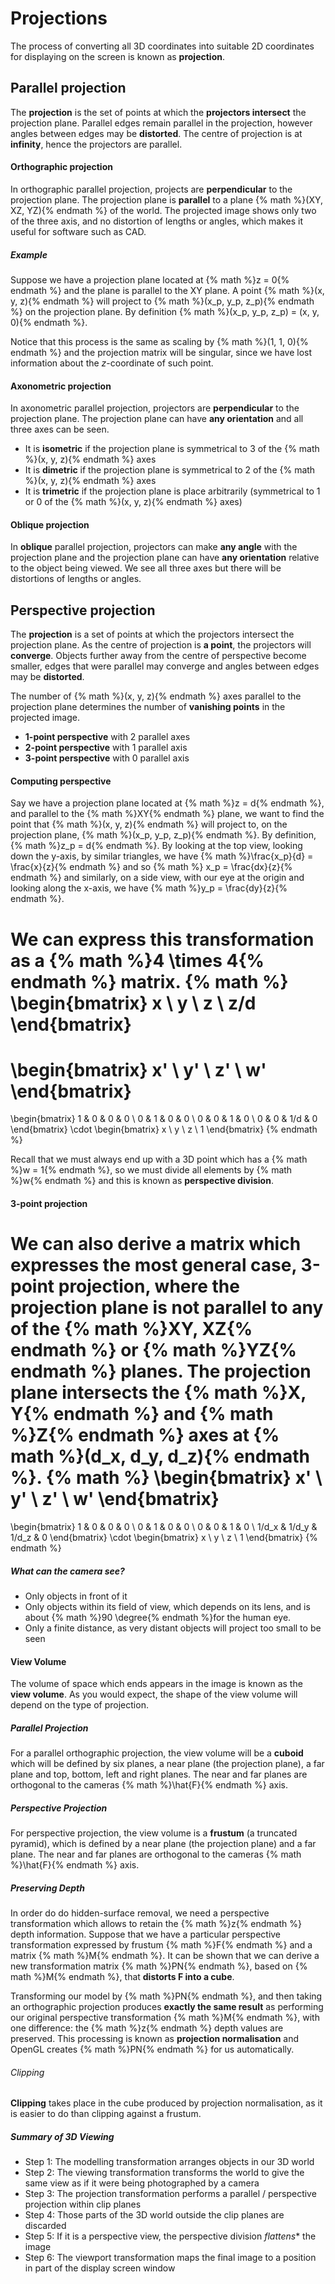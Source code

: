 # Projections

The process of converting all 3D coordinates into suitable 2D coordinates for displaying on the screen is known as **projection**.

## Parallel projection
The **projection** is the set of points at which the **projectors intersect** the projection plane. Parallel edges remain parallel in the projection, however angles between edges may be **distorted**. The centre of projection is at **infinity**, hence the projectors are parallel.

#### Orthographic projection
In orthographic parallel projection, projects are **perpendicular** to the projection plane. The projection plane is **parallel** to a plane {% math %}(XY, XZ, YZ){% endmath %} of the world. The projected image shows only two of the three axis, and no distortion of lengths or angles, which makes it useful for software such as CAD.

##### Example
Suppose we have a projection plane located at {% math %}z = 0{% endmath %} and the plane is parallel to the XY plane. A point {% math %}(x, y, z){% endmath %} will project to {% math %}(x_p, y_p, z_p){% endmath %} on the projection plane. By definition {% math %}(x_p, y_p, z_p) = (x, y, 0){% endmath %}.

Notice that this process is the same as scaling by {% math %}(1, 1, 0){% endmath %} and the projection matrix will be singular, since we have lost information about the *z*-coordinate of such point.

#### Axonometric projection
In axonometric parallel projection, projectors are **perpendicular** to the projection plane. The projection plane can have **any orientation** and all three axes can be seen.

- It is **isometric** if the projection plane is symmetrical to 3 of the {% math %}(x, y, z){% endmath %} axes
- It is **dimetric** if the projection plane is symmetrical to 2 of the {% math %}(x, y, z){% endmath %} axes
- It is **trimetric** if the projection plane is place arbitrarily (symmetrical to 1 or 0 of the {% math %}(x, y, z){% endmath %} axes)

#### Oblique projection
In **oblique** parallel projection, projectors can make **any angle** with the projection plane and the projection plane can have **any orientation** relative to the object being viewed. We see all three axes but there will be distortions of lengths or angles.

## Perspective projection
The **projection** is a set of points at which the projectors intersect the projection plane. As the centre of projection is **a point**, the projectors will **converge**. Objects further away from the centre of perspective become smaller, edges that were parallel may converge and angles between edges may be **distorted**.

The number of {% math %}(x, y, z){% endmath %} axes parallel to the projection plane determines the number of **vanishing points** in the projected image.
- **1-point perspective** with 2 parallel axes
- **2-point perspective** with 1 parallel axis
- **3-point perspective** with 0 parallel axis

#### Computing perspective
Say we have a projection plane located at {% math %}z = d{% endmath %}, and parallel to the {% math %}XY{% endmath %} plane, we want to find the point that {% math %}(x, y, z){% endmath %} will project to, on the projection plane, {% math %}(x_p, y_p, z_p){% endmath %}. By definition, {% math %}z_p = d{% endmath %}. By looking at the top view, looking down the y-axis, by similar triangles, we have {% math %}\frac{x_p}{d} = \frac{x}{z}{% endmath %} and so {% math %} x_p = \frac{dx}{z}{% endmath %} and similarly, on a side view, with our eye at the origin and looking along the x-axis, we have {% math %}y_p = \frac{dy}{z}{% endmath %}.

We can express this transformation as a {% math %}4 \times 4{% endmath %} matrix.
{% math %}
\begin{bmatrix}
    x \\
    y \\
    z \\
    z/d
\end{bmatrix}
=
\begin{bmatrix}
    x' \\
    y' \\
    z' \\
    w'
\end{bmatrix}
=
\begin{bmatrix}
    1 & 0 & 0 & 0 \\
    0 & 1 & 0 & 0 \\
    0 & 0 & 1 & 0 \\
    0 & 0 & 1/d & 0
\end{bmatrix}
\cdot
\begin{bmatrix}
    x \\
    y \\
    z \\
    1
\end{bmatrix}
{% endmath %}

Recall that we must always end up with a 3D point which has a {% math %}w = 1{% endmath %}, so we must divide all elements by {% math %}w{% endmath %} and this is known as **perspective division**.

#### 3-point projection
We can also derive a matrix which expresses the most general case, **3-point projection**, where the projection plane is not parallel to any of the {% math %}XY, XZ{% endmath %} or {% math %}YZ{% endmath %} planes. The projection plane intersects the {% math %}X, Y{% endmath %} and {% math %}Z{% endmath %} axes at {% math %}(d_x, d_y, d_z){% endmath %}.
{% math %}
\begin{bmatrix}
    x' \\
    y' \\
    z' \\
    w'
\end{bmatrix}
=
\begin{bmatrix}
    1 & 0 & 0 & 0 \\
    0 & 1 & 0 & 0 \\
    0 & 0 & 1 & 0 \\
    1/d_x & 1/d_y & 1/d_z & 0
\end{bmatrix}
\cdot
\begin{bmatrix}
    x \\
    y \\
    z \\
    1
\end{bmatrix}
{% endmath %}

##### What can the camera see?
- Only objects in front of it
- Only objects within its field of view, which depends on its lens, and is about {% math %}90 \degree{% endmath %}for the human eye.
- Only a finite distance, as very distant objects will project too small to be seen

#### View Volume
The volume of space which ends appears in the image is known as the **view volume**. As you would expect, the shape of the view volume will depend on the type of projection.

##### Parallel Projection
For a parallel orthographic projection, the view volume will be a **cuboid** which will be defined by six planes, a near plane (the projection plane), a far plane and top, bottom, left and right planes. The near and far planes are orthogonal to the cameras {% math %}\hat{F}{% endmath %} axis.

##### Perspective Projection
For perspective projection, the view volume is a **frustum** (a truncated pyramid), which is defined by a near plane (the projection plane) and a far plane. The near and far planes are orthogonal to the cameras {% math %}\hat{F}{% endmath %} axis.

##### Preserving Depth
In order do do hidden-surface removal, we need a perspective transformation which allows to retain the {% math %}z{% endmath %} depth information. Suppose that we have a particular perspective transformation expressed by frustum {% math %}F{% endmath %} and a matrix {% math %}M{% endmath %}. It can be shown that we can derive a new transformation matrix {% math %}PN{% endmath %}, based on {% math %}M{% endmath %}, that **distorts F into a cube**.

Transforming our model by {% math %}PN{% endmath %}, and then taking an orthographic projection produces **exactly the same result** as performing our original perspective transformation {% math %}M{% endmath %}, with one difference: the {% math %}z{% endmath %} depth values are preserved. This processing is known as **projection normalisation** and OpenGL creates {% math %}PN{% endmath %} for us automatically.

###### Clipping
**Clipping** takes place in the cube produced by projection normalisation, as it is easier to do than clipping against a frustum.

##### Summary of 3D Viewing
- Step 1: The modelling transformation arranges objects in our 3D world
- Step 2: The viewing transformation transforms the world to give the same view as if it were being photographed by a camera
- Step 3: The projection transformation performs a parallel / perspective projection within clip planes
- Step 4: Those parts of the 3D world outside the clip planes are discarded
- Step 5: If it is a perspective view, the perspective division *flattens** the image
- Step 6: The viewport transformation maps the final image to a position in part of the display screen window